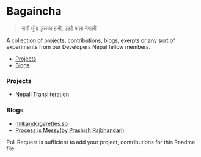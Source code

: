 # Bagaincha

> सयौं थुँगा फूलका हामी, एउटै माला नेपाली

 
 A collection of projects, contributions, blogs, exerpts or any sort of experiments from our Developers Nepal fellow members. 
 
- [Projects](#projects)
- [Blogs](#blogs)

### Projects
- [Nepali Transliteration](https://rabishah.github.io/nepali-unicode/)

### Blogs
- [milkandcigarettes.so](http://milkandcigarettes.so/) 
- [Process is Messy(by Prashish Rajbhandari)](http://prashish.me/)

Pull Request is sufficient to add your project, contributions for this Readme file.
